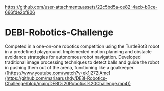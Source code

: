 
https://github.com/user-attachments/assets/22c5bd5a-ce82-4acb-b0ce-666fde2bf806
# DEBI-Robotics-Challenge
Competed in a one-on-one robotics competition using the TurtleBot3 robot in a predefined playground.
Implemented motion planning and obstacle avoidance strategies for autonomous robot navigation.
Developed traditional image processing techniques to detect balls and guide the robot in pushing them out of the arena, functioning like a goalkeeper.
([https://www.youtube.com/watch?v=ek1j272iAmc](https://github.com/mariaarushdy/DEBI-Robotics-Challenge/blob/main/DEBI%20Robotics%20Challenge.mp4))
